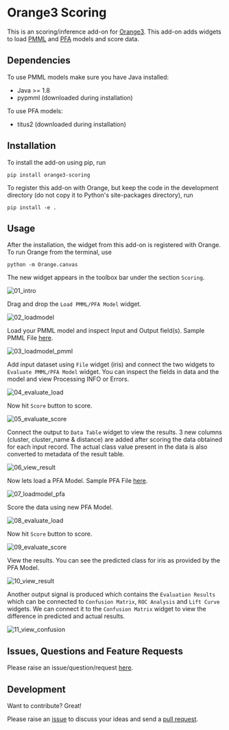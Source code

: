 Orange3 Scoring
======================

This is an scoring/inference add-on for [Orange3](http://orange.biolab.si). This add-on adds widgets to
load [PMML](http://dmg.org/pmml/v4-4/GeneralStructure.html) and [PFA](http://dmg.org/pfa/index.html) models 
and score data.

Dependencies
------------

To use PMML models make sure you have Java installed:
 - Java >= 1.8
 - pypmml (downloaded during installation)

To use PFA models:
 - titus2 (downloaded during installation)

Installation
------------

To install the add-on using pip, run
```
pip install orange3-scoring
```
To register this add-on with Orange, but keep the code in the development directory (do not copy it to 
Python's site-packages directory), run
```
pip install -e .
```

Usage
-----

After the installation, the widget from this add-on is registered with Orange. To run Orange from the terminal,
use
```
python -m Orange.canvas
```
The new widget appears in the toolbox bar under the section `Scoring`.

![01_intro](https://github.com/animator/orange3-scoring/blob/master/screens/01_intro.PNG)

Drag and drop the `Load PMML/PFA Model` widget.

![02_loadmodel](https://github.com/animator/orange3-scoring/blob/master/screens/02_loadmodel.PNG)

Load your PMML model and inspect Input and Output field(s). Sample PMML File [here](https://github.com/animator/orange3-scoring/blob/master/orangecontrib/scoring/tests/sample_pmml.xml).

![03_loadmodel_pmml](https://github.com/animator/orange3-scoring/blob/master/screens/03_loadmodel_pmml.PNG)

Add input dataset using `File` widget (iris) and connect the two widgets to `Evaluate PMML/PFA Model` widget. You can inspect the fields in data and the model and view Processing INFO or Errors.

![04_evaluate_load](https://github.com/animator/orange3-scoring/blob/master/screens/04_evaluate_load.PNG)

Now hit `Score` button to score.

![05_evaluate_score](https://github.com/animator/orange3-scoring/blob/master/screens/05_evaluate_score.PNG)

Connect the output to `Data Table` widget to view the results. 3 new columns (cluster, cluster_name & distance) are added after scoring the data obtained for each input record. The actual class value present in the data is also converted to metadata of the result table.

![06_view_result](https://github.com/animator/orange3-scoring/blob/master/screens/06_view_result.PNG)

Now lets load a PFA Model. Sample PFA File [here](https://github.com/animator/orange3-scoring/blob/master/orangecontrib/scoring/tests/sample_iris.json).

![07_loadmodel_pfa](https://github.com/animator/orange3-scoring/blob/master/screens/07_loadmodel_pfa.PNG)

Score the data using new PFA Model.

![08_evaluate_load](https://github.com/animator/orange3-scoring/blob/master/screens/08_evaluate_load.PNG)

Now hit `Score` button to score.

![09_evaluate_score](https://github.com/animator/orange3-scoring/blob/master/screens/09_evaluate_score.PNG)

View the results. You can see the predicted class for iris as provided by the PFA Model.

![10_view_result](https://github.com/animator/orange3-scoring/blob/master/screens/10_view_result.PNG)

Another output signal is produced which contains the `Evaluation Results` which can be connected to `Confusion Matrix`, `ROC Analysis` and `Lift Curve` widgets. We can connect it to the `Confusion Matrix` widget to view the difference in predicted and actual results.

![11_view_confusion](https://github.com/animator/orange3-scoring/blob/master/screens/11_view_confusion.PNG)


Issues, Questions and Feature Requests
--------------------------------------

Please raise an issue/question/request [here](https://github.com/animator/orange3-scoring/issues).

Development
-----------

Want to contribute? Great!

Please raise an [issue](https://github.com/animator/orange3-scoring/issues) to discuss your ideas and send a [pull request](https://github.com/animator/orange3-scoring/pulls).
